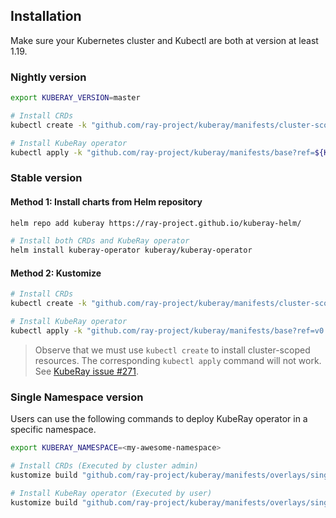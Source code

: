 ## Installation

Make sure your Kubernetes cluster and Kubectl are both at version at least 1.19.

### Nightly version

```sh
export KUBERAY_VERSION=master

# Install CRDs
kubectl create -k "github.com/ray-project/kuberay/manifests/cluster-scope-resources?ref=${KUBERAY_VERSION}&timeout=90s"

# Install KubeRay operator
kubectl apply -k "github.com/ray-project/kuberay/manifests/base?ref=${KUBERAY_VERSION}&timeout=90s"
```

### Stable version
#### Method 1: Install charts from Helm repository
```sh
helm repo add kuberay https://ray-project.github.io/kuberay-helm/

# Install both CRDs and KubeRay operator
helm install kuberay-operator kuberay/kuberay-operator
```

#### Method 2: Kustomize
```sh
# Install CRDs
kubectl create -k "github.com/ray-project/kuberay/manifests/cluster-scope-resources?ref=v0.6.0&timeout=90s"

# Install KubeRay operator
kubectl apply -k "github.com/ray-project/kuberay/manifests/base?ref=v0.6.0"
```

> Observe that we must use `kubectl create` to install cluster-scoped resources.
> The corresponding `kubectl apply` command will not work. See [KubeRay issue #271](https://github.com/ray-project/kuberay/issues/271).

### Single Namespace version

Users can use the following commands to deploy KubeRay operator in a specific namespace.

```sh
export KUBERAY_NAMESPACE=<my-awesome-namespace>

# Install CRDs (Executed by cluster admin)
kustomize build "github.com/ray-project/kuberay/manifests/overlays/single-namespace-resources?ref=v0.6.0" | envsubst | kubectl create -f -

# Install KubeRay operator (Executed by user)
kustomize build "github.com/ray-project/kuberay/manifests/overlays/single-namespace?ref=v0.6.0" | envsubst | kubectl apply -f -
```
